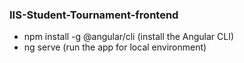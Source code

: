 ### IIS-Student-Tournament-frontend

- npm install -g @angular/cli (install the Angular CLI)
- ng serve (run the app for local environment)
